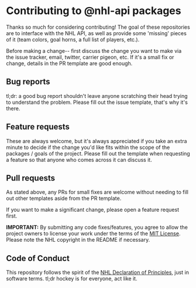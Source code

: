 # Contributing to @nhl-api packages

Thanks so much for considering contributing! The goal of these repositories are to interface with the NHL API, as well as provide some 'missing' pieces of it (team colors, goal horns, a full list of players, etc.).

Before making a change-- first discuss the change you want to make via the issue tracker, email, twitter, carrier pigeon, etc. If it's a small fix or change, details in the PR template are good enough.

## Bug reports

tl;dr: a good bug report shouldn't leave anyone scratching their head trying to understand the problem. Please fill out the issue template, that's why it's there.

## Feature requests

These are always welcome, but it's always appreciated if you take an extra minute to decide if the change you'd like fits within the scope of the packages / goals of the project. Please fill out the template when requesting a feature so that anyone who comes across it can discuss it.

## Pull requests

As stated above, any PRs for small fixes are welcome without needing to fill out other templates aside from the PR template.

If you want to make a significant change, please open a feature request first.

**IMPORTANT:** By submitting any code fixes/features, you agree to allow the project owners to license your work under the terms of the [MIT License](./LICENSE). Please note the NHL copyright in the README if necessary.

## Code of Conduct

This repository follows the spirit of the [NHL Declaration of Principles](https://www.nhl.com/info/nhl-declaration-of-principles), just in software terms. tl;dr hockey is for everyone, act like it.
